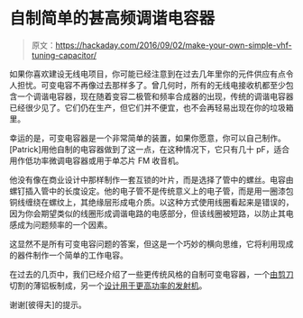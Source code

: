 # 自制简单的甚高频调谐电容器

> 原文：<https://hackaday.com/2016/09/02/make-your-own-simple-vhf-tuning-capacitor/>

如果你喜欢建设无线电项目，你可能已经注意到在过去几年里你的元件供应有点令人担忧。可变电容不再像过去那样多了。曾几何时，所有的无线电接收机都至少包含一个调谐电容器，现在随着变容二极管和频率合成器的出现，传统的调谐电容器已经很少见了。它们仍在生产，但它们并不便宜，也不会再轻易出现在你的垃圾箱里。

幸运的是，可变电容器是一个非常简单的装置，如果你愿意，你可以自己制作。[Patrick]用他自制的电容器做到了这一点，在这种情况下，它只有几十 pF，适合用作低功率微调电容器或用于单芯片 FM 收音机。

他没有像在商业设计中那样制作一套互锁的叶片，而是选择了管中的螺丝。电容由螺钉插入管中的长度设定。他的电子管不是传统意义上的电子管，而是用一圈漆包铜线缠绕在螺纹上，其绝缘层形成电介质。以这种方式使用线圈看起来是错误的，因为你会期望类似的线圈形成调谐电路的电感部分，但该线圈被短路，以防止其电感成为问题频率的一个因素。

这显然不是所有可变电容问题的答案，但这是一个巧妙的横向思维，它将利用现成的器件制作一个简单的工作电容。

在过去的几页中，我们已经介绍了一些更传统风格的自制可变电容器，一个[由剪刀](http://hackaday.com/2013/07/25/a-variable-capacitor-made-from-junk/)切割的薄铝板制成，另一个[设计用于更高功率的发射机](http://hackaday.com/2010/05/12/building-air-variable-capacitors/)。

谢谢[彼得夫]的提示。